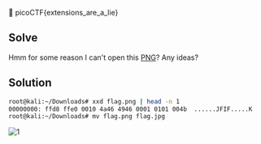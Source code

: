 :checkered_flag: picoCTF{extensions_are_a_lie}

## Solve
Hmm for some reason I can't open this [PNG](https://2018shell.picoctf.com/static/0fde1a3e09824365348827194db9cdde/flag.png)? Any ideas?

## Solution
```bash
root@kali:~/Downloads# xxd flag.png | head -n 1
00000000: ffd8 ffe0 0010 4a46 4946 0001 0101 004b  ......JFIF.....K
root@kali:~/Downloads# mv flag.png flag.jpg
```

![1](https://www.dropbox.com/s/6gec4v8txac0wqc/Forensics-Warmup-1-flag.jpg?raw=1)
